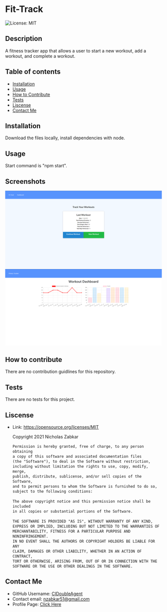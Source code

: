   # Fit-Track
  ![License: MIT](https://img.shields.io/badge/License-MIT-yellow.svg)
  ## Description
  A fitness tracker app that allows a user to start a new workout, add a workout, and complete a workout.
  ## Table of contents
  * [Installation](#installation)
  * [Usage](#usage)
  * [How to Contribute](#how-to-contribute)
  * [Tests](#tests)
  * [Liscense](#liscense)
  * [Contact Me](#contact-me)
  ## Installation
  Download the files locally, install dependencies with node.
  ## Usage
  Start command is "npm start".
  ## Screenshots
  ![Fit-Track_1](https://github.com/CIDoubleAgent/Fit-Track/blob/main/images/Fit-Track_1.png?raw=true)
  ![Fit-Track_2](https://github.com/CIDoubleAgent/Fit-Track/blob/main/images/Fit-Track_2.png?raw=true)
  ## How to contribute
  There are no contribution guidlines for this repository.
  ## Tests
  There are no tests for this project.
  ## Liscense
  * Link: https://opensource.org/licenses/MIT  

      Copyright 2021 Nicholas Zabkar

        Permission is hereby granted, free of charge, to any person obtaining 
        a copy of this software and associated documentation files 
        (the "Software"), to deal in the Software without restriction, 
        including without limitation the rights to use, copy, modify, merge, 
        publish, distribute, sublicense, and/or sell copies of the Software, 
        and to permit persons to whom the Software is furnished to do so, 
        subject to the following conditions:

        The above copyright notice and this permission notice shall be included 
        in all copies or substantial portions of the Software.

        THE SOFTWARE IS PROVIDED "AS IS", WITHOUT WARRANTY OF ANY KIND, 
        EXPRESS OR IMPLIED, INCLUDING BUT NOT LIMITED TO THE WARRANTIES OF 
        MERCHANTABILITY, FITNESS FOR A PARTICULAR PURPOSE AND NONINFRINGEMENT. 
        IN NO EVENT SHALL THE AUTHORS OR COPYRIGHT HOLDERS BE LIABLE FOR ANY 
        CLAIM, DAMAGES OR OTHER LIABILITY, WHETHER IN AN ACTION OF CONTRACT, 
        TORT OR OTHERWISE, ARISING FROM, OUT OF OR IN CONNECTION WITH THE 
        SOFTWARE OR THE USE OR OTHER DEALINGS IN THE SOFTWARE.
  ## Contact Me
* GitHub Username: [CIDoubleAgent](https://github.com/CIDoubleAgent)
* Contact email: [nzabkar51@gmail.com](https://mail.google.com/mail/?view=cm&fs=1&tf=1&to=nzabkar51@gmail.com)
* Profile Page: [Click Here](https://cidoubleagent.github.io/react-portfolio/)